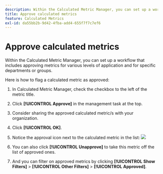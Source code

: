 ```yaml
---
description: Within the Calculated Metric Manager, you can set up a workflow that includes approving metrics for various levels of application and for specific departments or groups.
title: Approve calculated metrics
feature: Calculated Metrics
exl-id: da55bb2b-9d42-4fba-add4-655f7f7c7ef6
---
```

# Approve calculated metrics

Within the Calculated Metric Manager, you can set up a workflow that includes approving metrics for various levels of application and for specific departments or groups.

Here is how to flag a calculated metric as approved:

1. In Calculated Metric Manager, check the checkbox to the left of the metric title.
1. Click **[!UICONTROL Approve]** in the management task at the top.
1. Consider sharing the approved calculated metric/s with your organization.
1. Click **[!UICONTROL OK]**.
2. Notice the approval icon next to the calculated metric in the list:  ![](https://spectrum.adobe.com/static/icons/workflow_18/Smock_CheckmarkCircle_18_N.svg)

3. You can also click **[!UICONTROL Unapprove]** to take this metric off the list of approved ones.
4. And you can filter on approved metrics by clicking **[!UICONTROL Show Filters]** > **[!UICONTROL Other Filters]** > **[!UICONTROL Approved]**.
